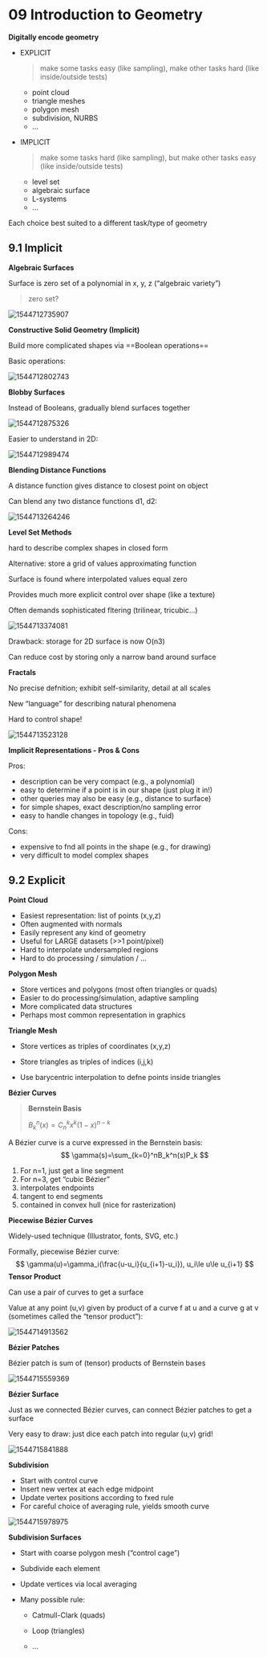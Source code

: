 # 09 Introduction to Geometry

**Digitally encode geometry**

- EXPLICIT

  > make some tasks easy (like sampling), make other tasks hard (like inside/outside tests)

  - point cloud
  - triangle meshes 
  - polygon mesh
  - subdivision, NURBS
  - ...

- IMPLICIT

  > make some tasks hard (like sampling), but make other tasks easy (like inside/outside tests)

  - level set
  - algebraic surface
  - L-systems
  - ...

Each choice best suited to a different task/type of geometry 

## 9.1 Implicit

**Algebraic Surfaces**

Surface is zero set of a polynomial in x, y, z (“algebraic variety”) 

> zero set?

![1544712735907](assets/1544712735907.jpg)

**Constructive Solid Geometry (Implicit)**

Build more complicated shapes via ==Boolean operations==

Basic operations: 

![1544712802743](assets/1544712802743.jpg)

**Blobby Surfaces**

Instead of Booleans, gradually blend surfaces together 

![1544712875326](assets/1544712875326.jpg)

Easier to understand in 2D: 

![1544712989474](assets/1544712989474.jpg)

**Blending Distance Functions**

A distance function gives distance to closest point on object 

Can blend any two distance functions d1, d2: 

![1544713264246](assets/1544713264246.jpg)

**Level Set Methods**

hard to describe complex shapes in closed form 

Alternative: store a grid of values approximating function 

Surface is found where interpolated values equal zero 

Provides much more explicit control over shape (like a texture) 

Often demands sophisticated fltering (trilinear, tricubic…) 

![1544713374081](assets/1544713374081.jpg)

Drawback: storage for 2D surface is now O(n3)

Can reduce cost by storing only a narrow band around surface 

**Fractals**

No precise defnition; exhibit self-similarity, detail at all scales 

New “language” for describing natural phenomena 

Hard to control shape! 

![1544713523128](assets/1544713523128.jpg)

**Implicit Representations - Pros & Cons**

Pros:
- description can be very compact (e.g., a polynomial)
- easy to determine if a point is in our shape (just plug it in!)
- other queries may also be easy (e.g., distance to surface)
- for simple shapes, exact description/no sampling error
- easy to handle changes in topology (e.g., fuid)

Cons:
- expensive to fnd all points in the shape (e.g., for drawing)
- very difficult to model complex shapes 

## 9.2 Explicit

**Point Cloud**

- Easiest representation: list of points (x,y,z)
- Often augmented with normals
- Easily represent any kind of geometry
- Useful for LARGE datasets (>>1 point/pixel)
- Hard to interpolate undersampled regions
- Hard to do processing / simulation / … 

**Polygon Mesh**

- Store vertices and polygons (most often triangles or quads) 
- Easier to do processing/simulation, adaptive sampling
- More complicated data structures
- Perhaps most common representation in graphics 

**Triangle Mesh**

- Store vertices as triples of coordinates (x,y,z) 

- Store triangles as triples of indices (i,j,k) 
- Use barycentric interpolation to defne points inside triangles

**Bézier Curves**

> **Bernstein Basis**
>
> $B_k^n(x)=C_n^kx^k(1-x)^{n-k}$

A Bézier curve is a curve expressed in the Bernstein basis: 
$$
\gamma(s)=\sum_{k=0}^nB_k^n(s)P_k
$$

1. For n=1, just get a line segment 
2. For n=3, get “cubic Bézier” 
3. interpolates endpoints
4. tangent to end segments
5. contained in convex hull (nice for rasterization) 

**Piecewise Bézier Curves**

Widely-used technique (Illustrator, fonts, SVG, etc.) 

Formally, piecewise Bézier curve: 
$$
\gamma(u)=\gamma_i(\frac{u-u_i}{u_{i+1}-u_i}), u_i\le u\le u_{i+1}
$$
**Tensor Product**

Can use a pair of curves to get a surface 

Value at any point (u,v) given by product of a curve f at u and a curve g at v (sometimes called the “tensor product”): 

![1544714913562](assets/1544714913562.jpg)

**Bézier Patches**

Bézier patch is sum of (tensor) products of Bernstein bases 

![1544715559369](assets/1544715559369.jpg)

**Bézier Surface**

Just as we connected Bézier curves, can connect Bézier patches to get a surface 

Very easy to draw: just dice each patch into regular (u,v) grid! 

![1544715841888](assets/1544715841888.jpg)

**Subdivision**

- Start with control curve
- Insert new vertex at each edge midpoint
- Update vertex positions according to fxed rule
- For careful choice of averaging rule, yields smooth curve 

![1544715978975](assets/1544715978975.jpg)

**Subdivision Surfaces**

- Start with coarse polygon mesh (“control cage”) 

- Subdivide each element 

- Update vertices via local averaging 

- Many possible rule: 

  - Catmull-Clark (quads)

  - Loop (triangles) 
  - ...

<script type="text/javascript" src="http://cdn.mathjax.org/mathjax/latest/MathJax.js?config=TeX-AMS-MML_HTMLorMML"></script>
<script type="text/x-mathjax-config">
MathJax.Hub.Config({ tex2jax: {inlineMath: [['$', '$']]}, messageStyle: "none" });
</script>